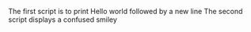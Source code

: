 The first script is to print Hello world followed by a new line
The second script displays a confused smiley
